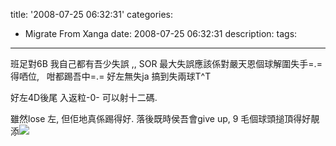 title: '2008-07-25 06:32:31'
categories:
  - Migrate From Xanga
date: 2008-07-25 06:32:31
description:
tags:
---

班足對6B
我自己都有吾少失誤 ,, SOR
最大失誤應該係對嚴天恩個球解圍失手=.= 
得哂位,&nbsp;&nbsp; 咁都踢吾中=.=
好左無失ja
搞到失兩球T^T

好左4D後尾 入返粒-0-
可以射十二碼.

雖然lose 左, 但佢地真係踢得好.
落後既時侯吾會give up,
9 毛個球頭搥頂得好靚添![](http://s.xanga.com/images/laughing.gif)